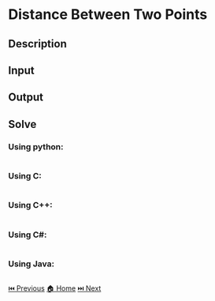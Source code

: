 # Distance Between Two Points

## Description

> 

## Input

> 

## Output

> 

## Solve

### Using python:

```python

```

### Using C:

```c

```

### Using C++:

```c++

```

### Using C#:

```c#

```

### Using Java:

```java

```

[⏮️ Previous](/URI_1014/URI_1014.md)
[🏠 Home](/README.md)
[⏭️ Next](/URI_1016/URI_1016.md)
